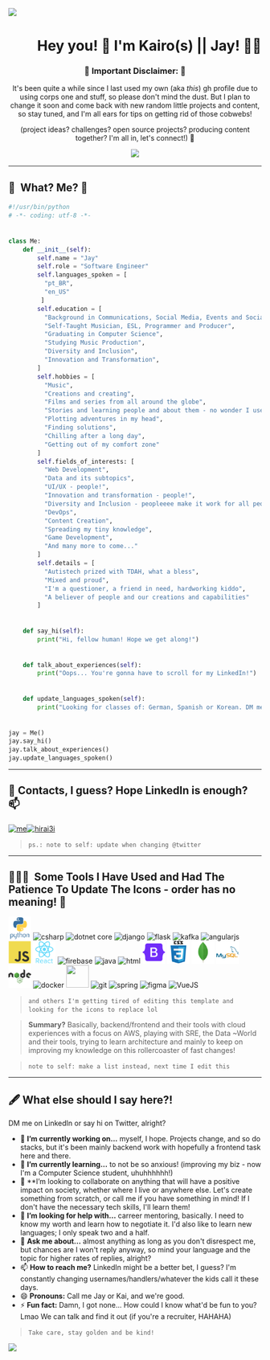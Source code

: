<p align="left">
  <img height="350" src="https://github.com/vonhappatsch/vonhappatsch/blob/main/wordart.png?raw=true"/>
</p>

<h1 align="right">
  Hey you! 👋 I'm Kairo(s) || Jay! 🤗✨
</h1>

<h3 align="center">
🎯 Important Disclaimer: 🎯
</h3>

<p align="center">It's been quite a while since I last used my own (aka <i>this</i>) gh profile due to using corps one and stuff, so please don't mind the dust. But I plan to change it soon and come back with new random little projects and content, so stay tuned, and I'm all ears for tips on getting rid of those cobwebs!</p> 
<p align="center">(project ideas? challenges? open source projects? producing content together? I'm all in, let's connect!) 💫</p>

<p align="center">
  <img height="350" src="https://media.tenor.com/MriD0qYK4A0AAAAC/sailor-mercury-sailor-moon.gif">
</p>

---

<h2> 🤖 &nbsp;What? Me? 👻</h2>

```python
#!/usr/bin/python
# -*- coding: utf-8 -*-


class Me:
    def __init__(self):
        self.name = "Jay"
        self.role = "Software Engineer"
        self.languages_spoken = [
          "pt_BR", 
          "en_US"
         ]
        self.education = [
          "Background in Communications, Social Media, Events and Social Sciences",
          "Self-Taught Musician, ESL, Programmer and Producer",
          "Graduating in Computer Science",
          "Studying Music Production",
          "Diversity and Inclusion",
          "Innovation and Transformation",
        ]
        self.hobbies = [
          "Music", 
          "Creations and creating",
          "Films and series from all around the globe",
          "Stories and learning people and about them - no wonder I used to study it",
          "Plotting adventures in my head",
          "Finding solutions",
          "Chilling after a long day",
          "Getting out of my comfort zone"
        ]
        self.fields_of_interests: [
          "Web Development",
          "Data and its subtopics",
          "UI/UX - people!",
          "Innovation and transformation - people!",
          "Diversity and Inclusion - peopleeee make it work for all people!",
          "DevOps",
          "Content Creation",
          "Spreading my tiny knowledge",
          "Game Development",
          "And many more to come..."
        ]
        self.details = [
          "Autistech prized with TDAH, what a bless",
          "Mixed and proud",
          "I'm a questioner, a friend in need, hardworking kiddo",
          "A believer of people and our creations and capabilities"
        ]
        
        
    def say_hi(self):
        print("Hi, fellow human! Hope we get along!")
    
    
    def talk_about_experiences(self):
        print("Oops... You're gonna have to scroll for my LinkedIn!")
    
    
    def update_languages_spoken(self):
        print("Looking for classes of: German, Spanish or Korean. DM me!")
        
        
jay = Me()
jay.say_hi()
jay.talk_about_experiences()
jay.update_languages_spoken()
```
  
---  

## 👾 Contacts, I guess? Hope LinkedIn is enough? 📫
<p align="left">
<a href="https://linkedin.com/in/jessicahappatsch" target="blank"><img align="center" src="https://raw.githubusercontent.com/rahuldkjain/github-profile-readme-generator/master/src/images/icons/Social/linked-in-alt.svg" alt="me" height="30" width="40" /></a><a href="https://twitter.com/hirai3i" target="blank"><img align="center" src="https://raw.githubusercontent.com/rahuldkjain/github-profile-readme-generator/master/src/images/icons/Social/twitter.svg" alt="hirai3i" height="30" width="40" /></a>
</p>

> `ps.: note to self: update when changing @twitter`

---
  
<h2> 👨🏽‍💻 &nbsp;Some Tools I Have Used and Had The Patience To Update The Icons - order has no meaning! 🚀</h2>
<p align="left">
<img src="https://raw.githubusercontent.com/devicons/devicon/master/icons/python/python-original-wordmark.svg" alt="python" width="45" height="45" />
<img src="https://cdn.jsdelivr.net/gh/devicons/devicon/icons/csharp/csharp-line.svg" alt="csharp" width="45" height="45" />
<img src="https://cdn.jsdelivr.net/gh/devicons/devicon/icons/dotnetcore/dotnetcore-original.svg" alt="dotnet core" width="45" height="45" />
<img src="https://cdn.jsdelivr.net/gh/devicons/devicon/icons/django/django-plain.svg" alt="django" width="45" height="45" />
<img src="https://cdn.jsdelivr.net/gh/devicons/devicon/icons/flask/flask-original.svg" alt="flask" width="45" height="45"/>
<img src="https://cdn.jsdelivr.net/gh/devicons/devicon/icons/apachekafka/apachekafka-original.svg" alt="kafka" width="45" height="45" />
<img src="https://cdn.jsdelivr.net/gh/devicons/devicon/icons/angularjs/angularjs-original.svg" alt="angularjs" width="45" height="45" />
<img src="https://raw.githubusercontent.com/devicons/devicon/master/icons/javascript/javascript-original.svg" alt="javascript" width="45" height="45" />
<img src="https://raw.githubusercontent.com/devicons/devicon/master/icons/react/react-original-wordmark.svg" alt="react" width="45" height="45" />
<img src="https://cdn.jsdelivr.net/gh/devicons/devicon/icons/firebase/firebase-plain.svg" alt="firebase" width="45" height="45"/>
<img src="https://cdn.jsdelivr.net/gh/devicons/devicon/icons/java/java-original.svg" alt="java" width="45" height="45"/>
<img src="https://cdn.jsdelivr.net/gh/devicons/devicon/icons/html5/html5-original.svg" alt="html" width="45" height="45"/>
<img src="https://raw.githubusercontent.com/devicons/devicon/master/icons/bootstrap/bootstrap-plain.svg" alt="bootstrap" width="45" height="45" />
<img src="https://raw.githubusercontent.com/devicons/devicon/master/icons/css3/css3-original-wordmark.svg" alt="css3" width="45" height="45" />
<img src="https://raw.githubusercontent.com/devicons/devicon/master/icons/mongodb/mongodb-original.svg" alt="mongodb" width="45" height="45" />
<img src="https://raw.githubusercontent.com/devicons/devicon/master/icons/mysql/mysql-original-wordmark.svg" alt="mysql" width="45" height="45" />
<img src="https://raw.githubusercontent.com/devicons/devicon/master/icons/nodejs/nodejs-original-wordmark.svg" alt="nodejs" width="45" height="45" />
<img src="https://cdn.jsdelivr.net/gh/devicons/devicon/icons/docker/docker-original.svg" alt="docker" width="45" height="45"/>
<img src="https://cdn.jsdelivr.net/gh/devicons/devicon/icons/amazonwebservices/amazonwebservices-plain-wordmark.svg" width="45" height="45"/> 
<img src="https://cdn.jsdelivr.net/gh/devicons/devicon/icons/git/git-original.svg" alt="git" width="45" height="45"/>
<img src="https://cdn.jsdelivr.net/gh/devicons/devicon/icons/spring/spring-original.svg" alt="spring" width="45" height="45"/>
<img src="https://cdn.jsdelivr.net/gh/devicons/devicon/icons/figma/figma-original.svg" alt="figma" width="45" height="45"/>   
<img src="https://cdn.jsdelivr.net/gh/devicons/devicon/icons/vuejs/vuejs-original-wordmark.svg" alt="VueJS" width="45" height="45"/>
</p>

> `and others I'm getting tired of editing this template and looking for the icons to replace lol`

> **Summary?** Basically, backend/frontend and their tools with cloud experiences with a focus on AWS, playing with SRE, the Data ~World and their tools, trying to learn architecture and mainly to keep on improving my knowledge on this rollercoaster of fast changes!

> `note to self: make a list instead, next time I edit this`

---
## 🖋 What else should I say here?!
DM me on LinkedIn or say hi on Twitter, alright?

- 🔭 **I’m currently working on...** myself, I hope. Projects change, and so do stacks, but it's been mainly backend work with hopefully a frontend task here and there.
- 🌱 **I’m currently learning...** to not be so anxious! (improving my biz - now I'm a Computer Science student, uhuhhhhhh!)
- 👯 **I’m looking to collaborate on anything that will have a positive impact on society, whether where I live or anywhere else. Let's create something from scratch, or call me if you have something in mind! If I don't have the necessary tech skills, I'll learn them!
- 🤔 **I’m looking for help with...** carreer mentoring, basically. I need to know my worth and learn how to negotiate it. I'd also like to learn new languages; I only speak two and a half.
- 💬 **Ask me about...** almost anything as long as you don't disrespect me, but chances are I won't reply anyway, so mind your language and the topic for higher rates of replies, alright?
- 📫 **How to reach me?** LinkedIn might be a better bet, I guess? I'm constantly changing usernames/handlers/whatever the kids call it these days.
- 😄 **Pronouns:** Call me Jay or Kai, and we're good.
- ⚡ **Fun fact:** Damn, I got none... How could I know what'd be fun to you? Lmao We can talk and find it out (if you're a recruiter, HAHAHA)

> `Take care, stay golden and be kind!`
<p align="left">
  <img src="https://media.tenor.com/_6dZ0VfcAA8AAAAC/unbothered-typing.gif">
</p>

